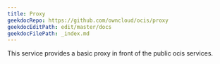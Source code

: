 ```yaml
---
title: Proxy
geekdocRepo: https://github.com/owncloud/ocis/proxy
geekdocEditPath: edit/master/docs
geekdocFilePath: _index.md
---
```


This service provides a basic proxy in front of the public ocis services.
